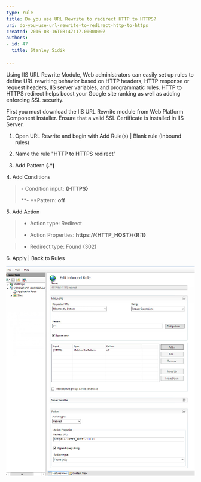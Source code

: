 ```yaml
---
type: rule
title: Do you use URL Rewrite to redirect HTTP to HTTPS?
uri: do-you-use-url-rewrite-to-redirect-http-to-https
created: 2016-08-16T08:47:17.0000000Z
authors:
- id: 47
  title: Stanley Sidik

---
```


​Using IIS URL Rewrite Module, Web administrators can easily set up rules to define URL rewriting behavior based on HTTP headers, HTTP response or request headers, IIS server variables, and programmatic rules.​​​ HTTP to HTTPS redirect helps boost your Google site ranking as well as adding enforcing SSL security.



 
​First you must download the IIS URL Rewrite module from Web Platform Component Installer. Ensure that a valid SSL Certificate is installed in IIS Server​. 





1. Open URL Rewrite and begin with Add Rule(s) | Blank rule (Inbound rules)


2. Name the rule "HTTP to HTTPS redirect"


3. Add Pattern **​(.\*)**


​4. Add Conditions


> ​- Condition input: **​{HTTPS}**
> 
> 
> **- **Pattern: **off**

​5. Add Action


> - Action type: Redirect
> 
> 
> - Action Properties: **https://{HTTP\_HOST}/{R:1}**




> - Redirect type: Found (302)

​6. Apply | Back to Rules







![ HTTP to HTTPS redirect using IIS URL Rewrite module](IISURLRewrite.jpg) 

​
